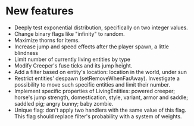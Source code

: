 # New features
- Deeply test exponential distribution, specifically on two integer values.
- Change binary flags like "infinity" to random.
- Maximize thorns for items.
- Increase jump and speed effects after the player spawn, a little blindness
- Limit number of currently living entities by type
- Modify Creeper's fuse ticks and its jump height.
- Add a filter based on entity's location: location in the world,
under sun
- Restrict entities' despawn (setRemoveWhenFarAway). Investigate
a possibility to move such specific entities and limit their number.
- Implement specific properties of LivingEntities: powered creeper;
horse's jump strength, domestication, style, variant, armor and saddle;
saddled pig; angry bunny; baby zombie.
- Unique flag: don't apply two handlers with the same value of this
flag. This flag should replace filter's probability with a system of
 weights.
